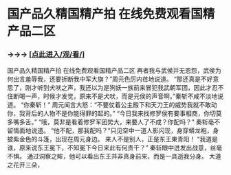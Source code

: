 # 国产品久精国精产拍 在线免费观看国精产品二区

### →→→ <a href="http://3t3e.com/index.html">[点此进入/观/看/]</a>

国产品久精国精产拍 在线免费观看国精产品二区
再者我与武侯并无恩怨，武侯为何出言羞辱我，还要折断我中军大旗？”周元色厉内荏地说道。
    “那还真是不好意思了，刚才听到犬吠之声，我还以为是狗妖一族前来冒犯我武朝军团，因此才忍不住断喝一声，时候才发觉，原来不是犬吠，而是元侯的声音啊。”秦斩不咸不淡地说道。
    “你秦斩！”
    周元闻言大怒：“不要仗着公主殿下和天刀王的威势我就不敢动你，我背后的人物不是你能得罪的起的。”
    “今日我来找修罗侯有要事相商，你切莫多嘴多舌。”
    “哦，莫非是看着修罗军团势大，来要人了不成？你配吗？”
    秦斩毫不留情面地说道。
    “他不配，那我配吗？”只见空中一道人影闪现，身穿蟒龙袍，身披紫金色的斗篷，出现在周元身边。
    来人不是别人，正是东王東青阳！
    “我道是谁，原来说东王冕下，不知冕下今日来此有何贵干？”
    秦斩眼中迸发出战意，丝毫不惧。
    通过洞察之眸，他可以看出东王并非真身前来，而是一具逝我分身。
    大道之花开三朵，

